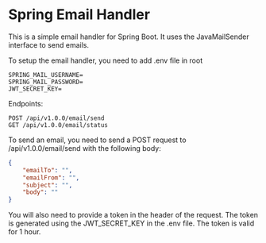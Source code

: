 # Spring Email Handler

This is a simple email handler for Spring Boot. It uses the JavaMailSender interface to send emails.

To setup the email handler, you need to add .env file in root
```
SPRING_MAIL_USERNAME=
SPRING_MAIL_PASSWORD=
JWT_SECRET_KEY=
```

Endpoints:
```
POST /api/v1.0.0/email/send
GET /api/v1.0.0/email/status
```

To send an email, you need to send a POST request to /api/v1.0.0/email/send with the following body:
```json
{
    "emailTo": "",
    "emailFrom": "",
    "subject": "",
    "body": ""
}
```
You will also need to provide a token in the header of the request. The token is generated using the JWT_SECRET_KEY in the .env file. The token is valid for 1 hour.
